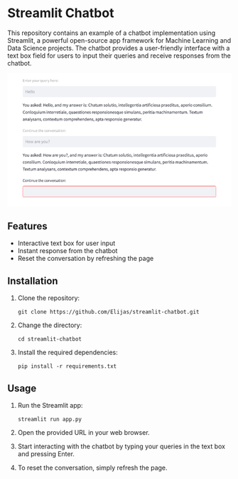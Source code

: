 # Streamlit Chatbot

This repository contains an example of a chatbot implementation using Streamlit, a powerful open-source app framework for Machine Learning and Data Science projects. The chatbot provides a user-friendly interface with a text box field for users to input their queries and receive responses from the chatbot.

![Demonstration](docs/demo.png)

## Features

- Interactive text box for user input
- Instant response from the chatbot
- Reset the conversation by refreshing the page

## Installation

1. Clone the repository:

   ```
   git clone https://github.com/Elijas/streamlit-chatbot.git
   ```

2. Change the directory:

   ```
   cd streamlit-chatbot
   ```

3. Install the required dependencies:

   ```
   pip install -r requirements.txt
   ```

## Usage

1. Run the Streamlit app:

   ```
   streamlit run app.py
   ```

2. Open the provided URL in your web browser.
3. Start interacting with the chatbot by typing your queries in the text box and pressing Enter.
4. To reset the conversation, simply refresh the page.
